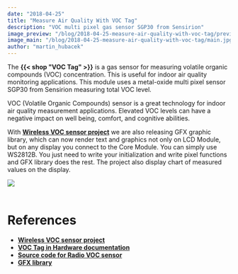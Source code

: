 ```yaml
---
date: "2018-04-25"
title: "Measure Air Quality With VOC Tag"
description: "VOC multi pixel gas sensor SGP30 from Sensirion"
image_preview: "/blog/2018-04-25-measure-air-quality-with-voc-tag/preview.jpg"
image_main: "/blog/2018-04-25-measure-air-quality-with-voc-tag/main.jpg"
author: "martin_hubacek"
---
```



The **{{< shop "VOC Tag" >}}** is a gas sensor for measuring volatile organic compounds (VOC) concentration. This is useful for indoor air quality monitoring applications. This module uses a metal-oxide multi pixel sensor SGP30 from Sensirion measuring total VOC level.

VOC (Volatile Organic Compounds) sensor is a great technology for indoor air quality measurement applications. Elevated VOC levels can have a negative impact on well being, comfort, and cognitive abilities.

With [**Wireless VOC sensor project**](https://developers.hardwario.com/projects/radio-voc-sensor) we are also releasing GFX graphic library, which can now render text and graphics not only on LCD Module, but on any display you connect to the Core Module. You can simply use WS2812B. You just need to write your initialization and write pixel functions and GFX library does the rest. The project also display chart of measured values on the display.

<div>
<img src="voc-lcd.jpg" align="center" style="margin:0 0 20px 0;"/>
</div>

# References

  * [**Wireless VOC sensor project**](https://developers.hardwario.com/projects/radio-voc-sensor)
  * [**VOC Tag in Hardware documentation**](https://developers.hardwario.com/hardware/about-voc-tag)
  * [**Source code for Radio VOC sensor**](https://github.com/bigclownlabs/bcf-radio-voc-sensor)
  * [**GFX library**](https://sdk.bigclown.com/group__bc__gfx.html)
